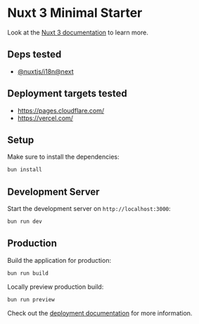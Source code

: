 # Nuxt 3 Minimal Starter

Look at the [Nuxt 3 documentation](https://nuxt.com/docs/getting-started/introduction) to learn more.

## Deps tested

- [@nuxtjs/i18n@next](https://v8.i18n.nuxtjs.org/)

## Deployment targets tested

- https://pages.cloudflare.com/
- https://vercel.com/

## Setup

Make sure to install the dependencies:

```bash
bun install
```

## Development Server

Start the development server on `http://localhost:3000`:

```bash
bun run dev
```

## Production

Build the application for production:

```bash
bun run build
```

Locally preview production build:

```bash
bun run preview
```

Check out the [deployment documentation](https://nuxt.com/docs/getting-started/deployment) for more information.
